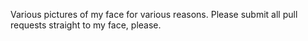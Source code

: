 Various pictures of my face for various reasons. Please submit all pull requests straight to my face, please.
